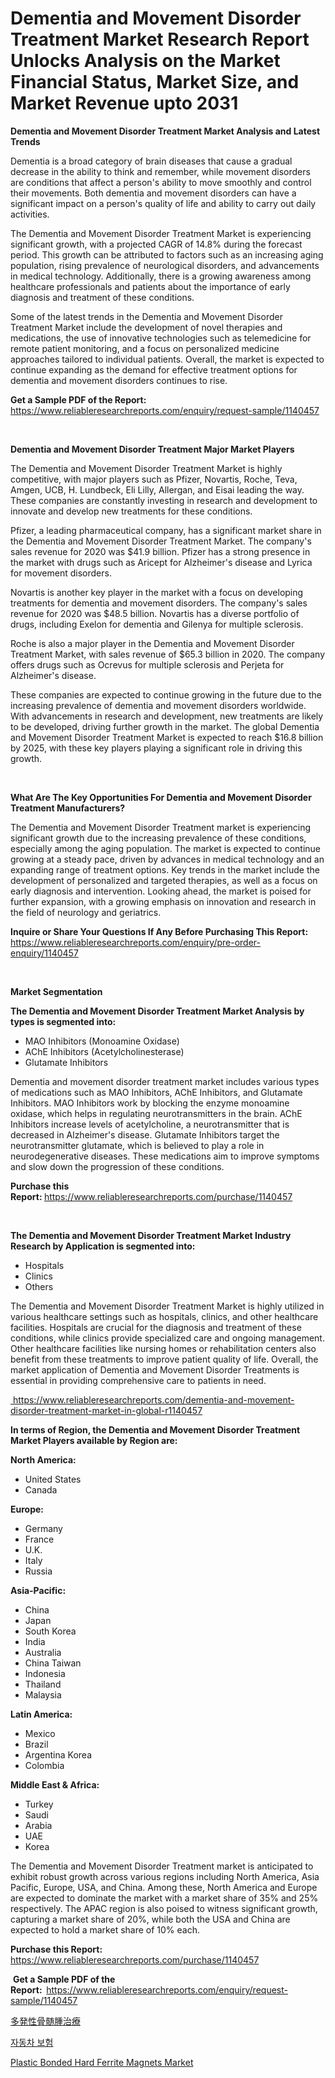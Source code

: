 <p><h1>Dementia and Movement Disorder Treatment Market Research Report Unlocks Analysis on the Market Financial Status, Market Size, and Market Revenue upto 2031</h1></p><p><strong>Dementia and Movement Disorder Treatment Market Analysis and Latest Trends</strong></p>
<p><p>Dementia is a broad category of brain diseases that cause a gradual decrease in the ability to think and remember, while movement disorders are conditions that affect a person's ability to move smoothly and control their movements. Both dementia and movement disorders can have a significant impact on a person's quality of life and ability to carry out daily activities.</p><p>The Dementia and Movement Disorder Treatment Market is experiencing significant growth, with a projected CAGR of 14.8% during the forecast period. This growth can be attributed to factors such as an increasing aging population, rising prevalence of neurological disorders, and advancements in medical technology. Additionally, there is a growing awareness among healthcare professionals and patients about the importance of early diagnosis and treatment of these conditions.</p><p>Some of the latest trends in the Dementia and Movement Disorder Treatment Market include the development of novel therapies and medications, the use of innovative technologies such as telemedicine for remote patient monitoring, and a focus on personalized medicine approaches tailored to individual patients. Overall, the market is expected to continue expanding as the demand for effective treatment options for dementia and movement disorders continues to rise.</p></p>
<p><strong>Get a Sample PDF of the Report:&nbsp;</strong> <a href="https://www.reliableresearchreports.com/enquiry/request-sample/1140457">https://www.reliableresearchreports.com/enquiry/request-sample/1140457</a></p>
<p>&nbsp;</p>
<p><strong>Dementia and Movement Disorder Treatment Major Market Players</strong></p>
<p><p>The Dementia and Movement Disorder Treatment Market is highly competitive, with major players such as Pfizer, Novartis, Roche, Teva, Amgen, UCB, H. Lundbeck, Eli Lilly, Allergan, and Eisai leading the way. These companies are constantly investing in research and development to innovate and develop new treatments for these conditions.</p><p>Pfizer, a leading pharmaceutical company, has a significant market share in the Dementia and Movement Disorder Treatment Market. The company's sales revenue for 2020 was $41.9 billion. Pfizer has a strong presence in the market with drugs such as Aricept for Alzheimer's disease and Lyrica for movement disorders.</p><p>Novartis is another key player in the market with a focus on developing treatments for dementia and movement disorders. The company's sales revenue for 2020 was $48.5 billion. Novartis has a diverse portfolio of drugs, including Exelon for dementia and Gilenya for multiple sclerosis.</p><p>Roche is also a major player in the Dementia and Movement Disorder Treatment Market, with sales revenue of $65.3 billion in 2020. The company offers drugs such as Ocrevus for multiple sclerosis and Perjeta for Alzheimer's disease.</p><p>These companies are expected to continue growing in the future due to the increasing prevalence of dementia and movement disorders worldwide. With advancements in research and development, new treatments are likely to be developed, driving further growth in the market. The global Dementia and Movement Disorder Treatment Market is expected to reach $16.8 billion by 2025, with these key players playing a significant role in driving this growth.</p></p>
<p>&nbsp;</p>
<p><strong>What Are The Key Opportunities For Dementia and Movement Disorder Treatment Manufacturers?</strong></p>
<p><p>The Dementia and Movement Disorder Treatment market is experiencing significant growth due to the increasing prevalence of these conditions, especially among the aging population. The market is expected to continue growing at a steady pace, driven by advances in medical technology and an expanding range of treatment options. Key trends in the market include the development of personalized and targeted therapies, as well as a focus on early diagnosis and intervention. Looking ahead, the market is poised for further expansion, with a growing emphasis on innovation and research in the field of neurology and geriatrics.</p></p>
<p><strong>Inquire or Share Your Questions If Any Before Purchasing This Report:</strong> <a href="https://www.reliableresearchreports.com/enquiry/pre-order-enquiry/1140457">https://www.reliableresearchreports.com/enquiry/pre-order-enquiry/1140457</a></p>
<p>&nbsp;</p>
<p><strong>Market Segmentation</strong></p>
<p><strong>The Dementia and Movement Disorder Treatment Market Analysis by types is segmented into:</strong></p>
<p><ul><li>MAO Inhibitors (Monoamine Oxidase)</li><li>AChE Inhibitors (Acetylcholinesterase)</li><li>Glutamate Inhibitors</li></ul></p>
<p><p>Dementia and movement disorder treatment market includes various types of medications such as MAO Inhibitors, AChE Inhibitors, and Glutamate Inhibitors. MAO Inhibitors work by blocking the enzyme monoamine oxidase, which helps in regulating neurotransmitters in the brain. AChE Inhibitors increase levels of acetylcholine, a neurotransmitter that is decreased in Alzheimer's disease. Glutamate Inhibitors target the neurotransmitter glutamate, which is believed to play a role in neurodegenerative diseases. These medications aim to improve symptoms and slow down the progression of these conditions.</p></p>
<p><strong>Purchase this Report:&nbsp;</strong><a href="https://www.reliableresearchreports.com/purchase/1140457">https://www.reliableresearchreports.com/purchase/1140457</a></p>
<p>&nbsp;</p>
<p><strong>The Dementia and Movement Disorder Treatment Market Industry Research by Application is segmented into:</strong></p>
<p><ul><li>Hospitals</li><li>Clinics</li><li>Others</li></ul></p>
<p><p>The Dementia and Movement Disorder Treatment Market is highly utilized in various healthcare settings such as hospitals, clinics, and other healthcare facilities. Hospitals are crucial for the diagnosis and treatment of these conditions, while clinics provide specialized care and ongoing management. Other healthcare facilities like nursing homes or rehabilitation centers also benefit from these treatments to improve patient quality of life. Overall, the market application of Dementia and Movement Disorder Treatments is essential in providing comprehensive care to patients in need.</p></p>
<p><a href="https://www.reliableresearchreports.com/dementia-and-movement-disorder-treatment-market-in-global-r1140457">&nbsp;https://www.reliableresearchreports.com/dementia-and-movement-disorder-treatment-market-in-global-r1140457</a></p>
<p><strong>In terms of Region, the Dementia and Movement Disorder Treatment Market Players available by Region are:</strong></p>
<p>
    <p> <strong> North America: </strong>
        <ul>
            <li>United States</li>
            <li>Canada</li>
        </ul>
        </p> 
    <p> <strong> Europe: </strong>
        <ul>
            <li>Germany</li>
            <li>France</li>
            <li>U.K.</li>
            <li>Italy</li>
            <li>Russia</li>
        </ul>
        </p> 
    <p> <strong> Asia-Pacific: </strong>
        <ul>
            <li>China</li>
            <li>Japan</li>
            <li>South Korea</li>
            <li>India</li>
            <li>Australia</li>
            <li>China Taiwan</li>
            <li>Indonesia</li>
            <li>Thailand</li>
            <li>Malaysia</li>
        </ul>
        </p> 
    <p> <strong> Latin America: </strong>
        <ul>
            <li>Mexico</li>
            <li>Brazil</li>
            <li>Argentina Korea</li>
            <li>Colombia</li>
        </ul>
        </p> 
    <p> <strong> Middle East & Africa: </strong>
        <ul>
            <li>Turkey</li>
            <li>Saudi</li>
            <li>Arabia</li>
            <li>UAE</li>
            <li>Korea</li>
        </ul>
    </p>
    </p>
<p><p>The Dementia and Movement Disorder Treatment market is anticipated to exhibit robust growth across various regions including North America, Asia Pacific, Europe, USA, and China. Among these, North America and Europe are expected to dominate the market with a market share of 35% and 25% respectively. The APAC region is also poised to witness significant growth, capturing a market share of 20%, while both the USA and China are expected to hold a market share of 10% each.</p></p>
<p><strong>Purchase this Report: </strong><a href="https://www.reliableresearchreports.com/purchase/1140457">https://www.reliableresearchreports.com/purchase/1140457</a></p>
<p>&nbsp;<strong>Get a Sample PDF of the Report:&nbsp;&nbsp;</strong><a href="https://www.reliableresearchreports.com/enquiry/request-sample/1140457">https://www.reliableresearchreports.com/enquiry/request-sample/1140457</a></p>
<p><strong></strong></p>
<p><p><a href="https://github.com/avbqbctihcbe2/Market-Research-Report-List-3/blob/main/6017809182518.md">多発性骨髄腫治療</a></p><p><a href="https://github.com/hzumrdvas204296/Market-Research-Report-List-3/blob/main/1503425185326.md">자동차 보험</a></p><p><a href="https://github.com/rslnowrouzi/Market-Research-Report-List-1/blob/main/plastic-bonded-hard-ferrite-magnets-market.md">Plastic Bonded Hard Ferrite Magnets Market</a></p></p>